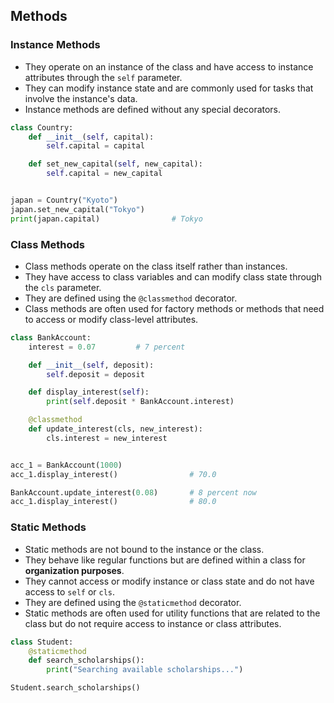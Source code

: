 
## Methods

### Instance Methods
- They operate on an instance of the class and have access to instance attributes through the `self` parameter.
- They can modify instance state and are commonly used for tasks that involve the instance's data.
- Instance methods are defined without any special decorators.

```python
class Country:
    def __init__(self, capital):
        self.capital = capital

    def set_new_capital(self, new_capital):
        self.capital = new_capital


japan = Country("Kyoto")
japan.set_new_capital("Tokyo")
print(japan.capital)                # Tokyo
```

### Class Methods
- Class methods operate on the class itself rather than instances.
- They have access to class variables and can modify class state through the `cls` parameter.
- They are defined using the `@classmethod` decorator.
- Class methods are often used for factory methods or methods that need to access or modify class-level attributes.

```python
class BankAccount:
    interest = 0.07         # 7 percent

    def __init__(self, deposit):
        self.deposit = deposit

    def display_interest(self):
        print(self.deposit * BankAccount.interest)

    @classmethod
    def update_interest(cls, new_interest):
        cls.interest = new_interest


acc_1 = BankAccount(1000)
acc_1.display_interest()                # 70.0

BankAccount.update_interest(0.08)       # 8 percent now
acc_1.display_interest()                # 80.0
```

### Static Methods
- Static methods are not bound to the instance or the class. 
- They behave like regular functions but are defined within a class for __organization purposes__.
- They cannot access or modify instance or class state and do not have access to `self` or `cls`.
- They are defined using the `@staticmethod` decorator.
- Static methods are often used for utility functions that are related to the class but do not require access to instance or class attributes.

```python
class Student:
    @staticmethod
    def search_scholarships():
        print("Searching available scholarships...")

Student.search_scholarships()
```